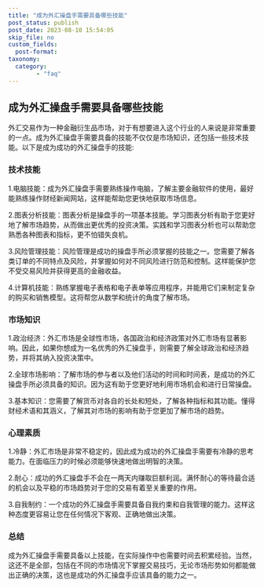 ```yaml
---
title: "成为外汇操盘手需要具备哪些技能"
post_status: publish
post_date: 2023-08-10 15:54:05
skip_file: no
custom_fields: 
  post-format: 
taxonomy:
  category:
        - "faq"
---
```


## 成为外汇操盘手需要具备哪些技能

外汇交易作为一种金融衍生品市场，对于有想要进入这个行业的人来说是非常重要的一点。成为外汇操盘手需要具备的技能不仅仅是市场知识，还包括一些技术技能。以下是成为成功的外汇操盘手的技能:

### 技术技能

1.电脑技能：成为外汇操盘手需要熟练操作电脑，了解主要金融软件的使用，最好能熟练操作财经新闻网站，这样能帮助您更快地获取市场信息。

2.图表分析技能：图表分析是操盘手的一项基本技能。学习图表分析有助于您更好地了解市场趋势，从而做出更优秀的投资决策。实践和学习图表分析也可以帮助您熟悉各种图表和指标，更不怕错失良机。

3.风险管理技能：风险管理是成功的操盘手所必须掌握的技能之一。您需要了解各类订单的不同特点及风险，并掌握如何对不同风险进行防范和控制。这样能保护您不受交易风险并获得更高的金融收益。

4.计算机技能：熟练掌握电子表格和电子表单等应用程序，并能用它们来制定复杂的购买和销售模型。这将帮您从数学和统计的角度了解市场。

### 市场知识

1.政治经济：外汇市场是全球性市场，各国政治和经济政策对外汇市场有显著影响。因此，如果你想成为一名优秀的外汇操盘手，则需要了解全球政治和经济趋势，并将其纳入投资决策中。

2.全球市场影响：了解市场的参与者以及他们活动的时间和时间表，是成功的外汇操盘手所必须具备的知识。因为这有助于您更好地利用市场机会和进行日常操盘。

3.基本知识：您需要了解货币对各自的长处和短处，了解各种指标和其功能。懂得财经术语和其涵义，了解其对市场的影响有助于您更加了解市场的趋势。

### 心理素质

1.冷静：外汇市场是非常不稳定的，因此成为成功的外汇操盘手需要有冷静的思考能力。在面临压力的时候必须能够快速地做出明智的决策。

2.耐心：成功的外汇操盘手不会在一两天内赚取巨额利润。满怀耐心的等待最合适的机会以及平稳的市场趋势对于您的交易有着至关重要的作用。

3.自我制约：一个成功的外汇操盘手需要具备自我约束和自我管理的能力。这样这种态度更容易让您在任何情况下客观、正确地做出决策。

### 总结

成为外汇操盘手需要具备以上技能，在实际操作中也需要时间去积累经验。当然，这还不是全部，包括在不同的市场情况下掌握交易技巧，无论市场形势如何都能做出正确的决策，这也是成功的外汇操盘手应该具备的能力之一。

